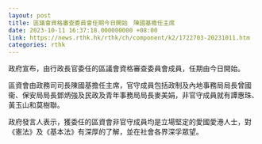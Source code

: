```yaml
---
layout: post
title: 區議會資格審查委員會任期今日開始　陳國基擔任主席
date: 2023-10-11 16:37:18.000000000 +08:00
link: https://news.rthk.hk/rthk/ch/component/k2/1722703-20231011.htm
categories: rthk
---
```


政府宣布，由行政長官委任的區議會資格審查委員會成員，任期由今日開始。

區資會由政務司司長陳國基擔任主席，官守成員包括政制及內地事務局局長曾國衞、保安局局長鄧炳強及民政及青年事務局局長麥美娟，非官守成員就有譚惠珠、黃玉山和莫樹聯。

政府發言人表示，獲委任的區資會非官守成員均是立場堅定的愛國愛港人士，對《憲法》及《基本法》有深厚的了解，並在社會各界深孚眾望。
